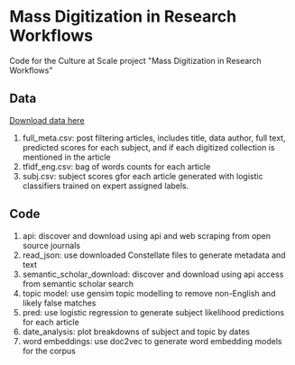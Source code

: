 # Mass Digitization in Research Workflows

Code for the Culture at Scale project "Mass Digitization in Research Workflows"

## Data
[Download data here](https://uofi.box.com/s/qpvhd9w194obtglygywc8h5fy3uc6s7m)
1. full_meta.csv: post filtering articles, includes title, data author, full text, predicted scores for each subject, and if each digitized collection is mentioned in the article
2. tfidf_eng.csv: bag of words counts for each article
3. subj.csv: subject scores gfor each article generated with logistic classifiers trained on expert assigned labels.

## Code
1. api: discover and download using api and web scraping from open source journals
2. read_json: use downloaded Constellate files to generate metadata and text
3. semantic_scholar_download: discover and download using api access from semantic scholar search
4. topic model: use gensim topic modelling to remove non-English and likely false matches
5. pred: use logistic regression to generate subject likelihood predictions for each article
6. date_analysis: plot breakdowns of subject and topic by dates
7. word embeddings: use doc2vec to generate word embedding models for the corpus
